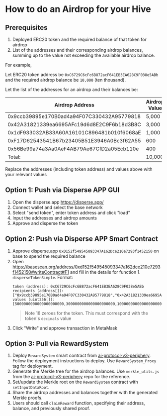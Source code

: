 # How to do an Airdrop for your Hive

## Prerequisites

1.  Deployed ERC20 token and the required balance of that token for airdrop
2.  List of the addresses and their corresponding airdrop balances,
    summing up to the value not exceeding the available airdrop balance.

For example,

Let ERC20 token address be `0xC6729C6cFc6B872acF641EB3EA628C9F038e5ABb`
and the required airdrop balance be `10,000` (ten thousand).

Let the list of the addresses for an airdrop and their balances be:

| Airdrop Address                            | Airdrop Value |
|--------------------------------------------|---------------|
| 0x9ccb39895e170B0ad4a94F07C330432A95779818 | 5,000         |
| 0x42A31821339ea6695AFc19d6d8E2C9F6b18d3B8C | 3,000         |
| 0x1dF933032AB33A60A16101C896481b010f6068aE | 1,000         |
| 0xF17D62543541B67b23405B51E3946A0Bc3f62A55 | 600           |
| 0x56Be99a74a3Aa0AeF4AB79Ae67CfD2a05Ecb110e | 400           |
| Total:                                     | 10,000        |

Replace the addresses (including token address) and values above with your relevant values

## Option 1: Push via Disperse APP GUI

1. Open the disperse.app https://disperse.app/
2. Connect wallet and select the base network
3. Select "send token", enter token address and click "load"
4. Input the addresses and airdrop amounts
5. Approve and disperse the token

## Option 2: Push via Disperse APP Smart Contract

1.  Approve disperse.app `0xD152f549545093347A162Dce210e7293f1452150` on base to spend the required balance
2.  Open https://basescan.org/address/0xd152f549545093347a162dce210e7293f1452150#writeContract#F1 and
    fill in the details for function 1. `disperseTokenSimple`. Format:
    ```
    token (address): 0xC6729C6cFc6B872acF641EB3EA628C9F038e5ABb
    recipients (address[]): ["0x9ccb39895e170B0ad4a94F07C330432A95779818","0x42A31821339ea6695AFc19d6d8E2C9F6b18d3B8C","0x1dF933032AB33A60A16101C896481b010f6068aE","0xF17D62543541B67b23405B51E3946A0Bc3f62A55","0x56Be99a74a3Aa0AeF4AB79Ae67CfD2a05Ecb110e"]
    values (uint256[]): [5000000000000000000000,3000000000000000000000,1000000000000000000000,600000000000000000000,400000000000000000000]
    ```
    > Note 18 zeroes for the token. This must correspond with the token's `decimals` value
3.  Click "Write" and approve transaction in MetaMask

## Option 3: Pull via RewardSystem

1.  Deploy `RewardSystem` smart contract from [ai-protocol-v3-periphery](https://github.com/AI-Protocol-Official/ai-protocol-v3-periphery).
    Follow the deployment instructions to deploy. Use `RewardSystem_Proxy` tag for deployment.
2.  Generate the Merkle tree for the airdrop balances. Use `merkle_utils.js` from the [ai-protocol-v3-periphery](https://github.com/AI-Protocol-Official/ai-protocol-v3-periphery) repo for the reference.
3.  Set/update the Merkle root on the `RewardSystem` contract with `setInputDataRoot`.
4.  Share the airdrop addresses and balances together with the generated Merkle proofs.
5.  Users should call `claimReward` function, specifying their address, balance, and previously shared proof.

